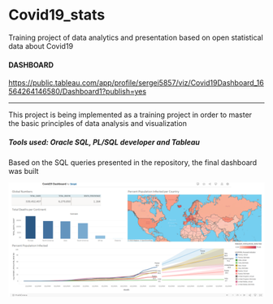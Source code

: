# Covid19_stats
Training project of data analytics and presentation based on open statistical data about Covid19

#### DASHBOARD

https://public.tableau.com/app/profile/sergei5857/viz/Covid19Dashboard_16564264146580/Dashboard1?publish=yes
_____________________________________

This project is being implemented as a training project in order to master the basic principles of data analysis and visualization

##### Tools used: Oracle SQL, PL/SQL developer and Tableau


Based on the SQL queries presented in the repository, the final dashboard was built

![image](https://github.com/Wreiler/Covid19_stats/blob/main/covid19_work.png)
